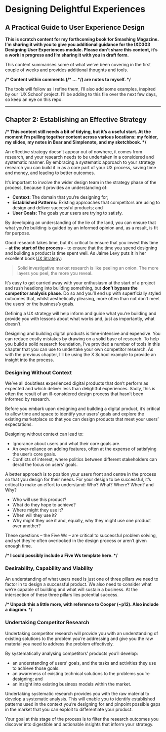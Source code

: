 Designing Delightful Experiences
================================

A Practical Guide to User Experience Design
-------------------------------------------

**This is scratch content for my forthcoming book for Smashing Magazine. I’m sharing it with you to give you additional guidance for the IXD303 Designing User Experiences module. Please don’t share this content, it’s a work in progress and I’m sharing it with you in draft form.**

This content summarises some of what we’ve been covering in the first couple of weeks and provides additional thoughts and tools.

**\/\* Content within comments (\/\* … \*\/) are notes to myself. \*\/**

The tools will follow as I refine them, I’ll also add some examples, inspired by our ‘UX School’ project. I’ll be adding to this file over the next few days, so keep an eye on this repo.


- - -


Chapter 2: Establishing an Effective Strategy
---------------------------------------------

**\/\* This content still needs a bit of tidying, but it’s a useful start. At the moment I’m pulling together content across various locations: my folder, my slides, my notes in Bear and Simplenote, and my sketchbook. \*\/**

An effective strategy doesn’t appear out of nowhere, it comes from research, and your research needs to be undertaken in a considered and systematic manner. By embracing a systematic approach to your strategy research you can build it in as a core part of your UX process, saving time and money, and leading to better outcomes.

It’s important to involve the wider design team in the strategy phase of the process, because it provides an understanding of:

+ **Context:** The domain that you’re designing for;
+ **Established Patterns:** Existing approaches that competitors are using to design and deliver successful products; and
+ **User Goals:** The goals your users are trying to satisfy.

By developing an understanding of the lie of the land, you can ensure that what you’re building is guided by an informed opinion and, as a result, is fit for purpose.

Good research takes time, but it’s critical to ensure that you invest this time – **at the start of the process** – to ensure that the time you spend designing and building a product is time spent well. As Jaime Levy puts it in her excellent book [UX Strategy][JL]:

> Solid investigative market research is like peeling an onion. The more layers you peel, the more you reveal.

It’s easy to get carried away with your enthusiasm at the start of a project and rush headlong into building something, but **don’t bypass the competitor analysis phase**. Do so and you’ll end up with superficially styled outcomes that, whilst aesthetically pleasing, more often than not don’t meet the users’ or the business’s goals.

Defining a UX strategy will help inform and guide what you’re building and provide you with lessons about what works and, just as importantly, what doesn’t.

Designing and building digital products is time-intensive and expensive. You can reduce costly mistakes by drawing on a solid base of research. To help you build a solid research foundation, I’ve provided a number of tools in this chapter that you can use to undertake your own competitor research. As with the previous chapter, I’ll be using the X School example to provide an insight into the process.



### Designing Without Context

<!-- p6, Cooper -->

We’ve all doubtless experienced digital products that don’t perform as expected and which deliver less than delightful experiences. Sadly, this is often the result of an ill-considered design process that hasn’t been informed by research.

Before you embark upon designing and building a digital product, it’s critical to allow time and space to identify your users’ goals and explore the existing marketplace so that you can design products that meet your users’ expectations.

Designing without context can lead to:

+ Ignorance about users and what their core goals are.
+ An over-reliance on adding features, often at the expense of satisfying the user’s core goals.
+ Conflicts of interest, where politics between different stakeholders can derail the focus on users’ goals.

A better approach is to position your users front and centre in the process so that you design for their needs. For your design to be successful, it’s critical to make an effort to understand: Who? What? Where? When? and Why?

+ Who will use this product?
+ What do they hope to achieve?
+ Where might they use it?
+ When will they use it?
+ Why might they use it and, equally, why they might use one product over another?

These questions – the Five Ws – are critical to successful problem solving, and yet they’re often overlooked in the design process or aren’t given enough time.

**\/\* I could possibly include a Five Ws template here. \*\/**



### Desirability, Capability and Viability

<!-- p12, Cooper -->

An understanding of what users need is just one of three pillars we need to factor in to design a successful product. We also need to consider what we’re capable of building and what will sustain a business. At the intersection of these three pillars lies potential success.

**\/\* Unpack this a little more, with reference to Cooper (~p12). Also include a diagram. \*\/**



### Undertaking Competitor Research

Undertaking competitor research will provide you with an understanding of existing solutions to the problem you’re addressing and give you the raw material you need to address the problem effectively.

By systematically analysing competitors’ products you’ll develop:

+ an understanding of users’ goals, and the tasks and activities they use to achieve those goals.
+ an awareness of existing technical solutions to the problems you’re designing; and
+ an insight into existing business models within the market.

<!-- I’m building this list off the ‘Desirability, Capability and Viability’ list. -->

Undertaking systematic research provides you with the raw material to develop a systematic analysis. This will enable you to identify established patterns used in the context you’re designing for and pinpoint possible gaps in the market that you can exploit to differentiate your product.

Your goal at this stage of the process is to filter the research outcomes you discover into digestible and actionable insights that inform your strategy.





<!-- Links -->

[JL]: https://jaimelevy.com/uxstrategybook/ "UX Strategy: How to Devise Innovative Digital Products that People Want"